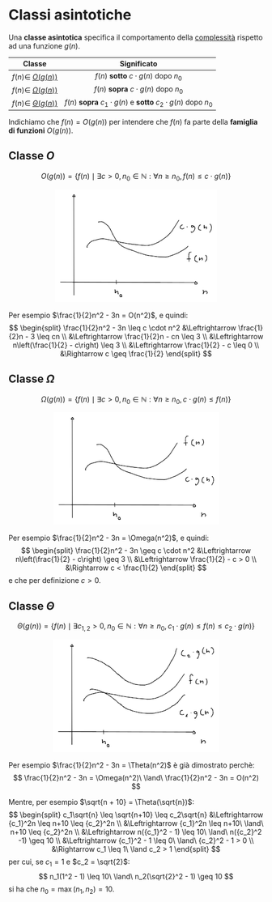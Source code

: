# Classi asintotiche

Una **classe asintotica** specifica il comportamento della [complessità](../01/README.md) rispetto ad una funzione $g(n)$.

| Classe | Significato |
|:-:|:-:|
| $f(n) \in$ [$O(g(n))$](#classe-o) | $f(n)$ **sotto** $c \cdot g(n)$ dopo $n_0$ |
| $f(n) \in$ [$\Omega(g(n))$](#classe-Ω) | $f(n)$ **sopra** $c \cdot g(n)$ dopo $n_0$ |
| $f(n) \in$ [$\Theta(g(n))$](#classe-Θ) | $f(n)$ **sopra** $c_1 \cdot g(n)$ e **sotto** $c_2 \cdot g(n)$ dopo $n_0$ |

Indichiamo che $f(n) = O(g(n))$ per intendere che $f(n)$ fa parte della **famiglia di funzioni** $O(g(n))$.

## Classe $O$

$$
O(g(n)) = \{f(n) \mid \exists c > 0, n_0 \in \mathbb{N} : \forall n \geq n_0, f(n) \leq c \cdot g(n)\}
$$

<p align="center"><img src="assets/01.png" alt="Grafico di O-grande"></p>

Per esempio $\frac{1}{2}n^2 - 3n = O(n^2)$, e quindi:
$$
\begin{split}
\frac{1}{2}n^2 - 3n \leq c \cdot n^2 &\Leftrightarrow \frac{1}{2}n - 3 \leq cn \\
&\Leftrightarrow \frac{1}{2}n - cn \leq 3 \\
&\Leftrightarrow n\left(\frac{1}{2} - c\right) \leq 3 \\
&\Leftrightarrow \frac{1}{2} - c \leq 0 \\
&\Rightarrow c \geq \frac{1}{2}
\end{split}
$$

## Classe $\Omega$

$$
\Omega(g(n)) = \{f(n) \mid \exists c > 0, n_0 \in \mathbb{N} : \forall n \geq n_0, c \cdot g(n) \leq f(n)\}
$$

<p align="center"><img src="assets/02.png" alt="Grafico di Omega"></p>

Per esempio $\frac{1}{2}n^2 - 3n = \Omega(n^2)$, e quindi:
$$
\begin{split}
\frac{1}{2}n^2 - 3n \geq c \cdot n^2 &\Leftrightarrow n\left(\frac{1}{2} - c\right) \geq 3 \\
&\Leftrightarrow \frac{1}{2} - c > 0 \\
&\Rightarrow c < \frac{1}{2}
\end{split}
$$
e che per definizione $c > 0$.

## Classe $\Theta$

$$
\Theta(g(n)) = \{f(n) \mid \exists c_{1,2} > 0, n_0 \in \mathbb{N} : \forall n \geq n_0, c_1 \cdot g(n) \leq f(n) \leq c_2 \cdot g(n)\}
$$

<p align="center"><img src="assets/03.png" alt="Grafico di Theta"></p>

Per esempio $\frac{1}{2}n^2 - 3n = \Theta(n^2)$ è già dimostrato perchè:
$$
\frac{1}{2}n^2 - 3n = \Omega(n^2)\ \land\ \frac{1}{2}n^2 - 3n = O(n^2)
$$

Mentre, per esempio $\sqrt{n + 10} = \Theta(\sqrt{n})$:
$$
\begin{split}
c_1\sqrt{n} \leq \sqrt{n+10} \leq c_2\sqrt{n} &\Leftrightarrow {c_1}^2n \leq n+10 \leq {c_2}^2n \\
&\Leftrightarrow {c_1}^2n \leq n+10\ \land\ n+10 \leq {c_2}^2n \\
&\Leftrightarrow n({c_1}^2 - 1) \leq 10\ \land\ n({c_2}^2 -1) \geq 10 \\
&\Leftrightarrow {c_1}^2 - 1 \leq 0\ \land\ {c_2}^2 - 1 > 0 \\
&\Rightarrow c_1 \leq 1\ \land c_2 > 1
\end{split}
$$
per cui, se $c_1 = 1$ e $c_2 = \sqrt{2}$:
$$
n_1(1^2 - 1) \leq 10\ \land\ n_2(\sqrt{2}^2 - 1) \geq 10
$$
si ha che $n_0 = \max(n_1, n_2) = 10$.
